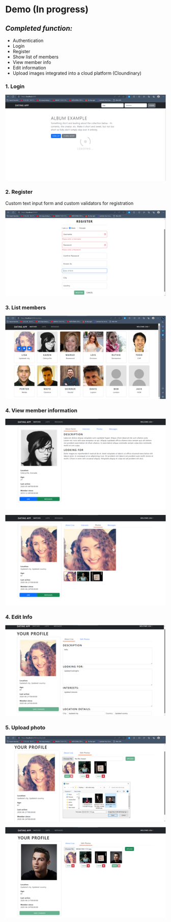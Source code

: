 # Demo (In progress)

## *Completed function:* 

* Authentication
* Login
* Register
* Show list of members
* View member info
* Edit information
* Upload images integrated into a cloud platform (Cloundinary)

### 1. Login

!["Login"](images/login.png)

### 2. Register

Custom text input form and custom validators for registration

!["Register"](images/register.png)

### 3. List members

!["Member list"](images/show_members.png)

### 4. View member information

!["View info"](images/member_info_1.png)

!["View info"](images/member_info_2.png)

### 4. Edit Info

!["Edit member 1"](images/edit_info_1.png)

### 5. Upload photo

!["Upload photo"](images/upload_photo_1.png)

!["Upload photo"](images/upload_photo_2.png)

